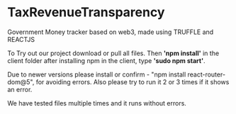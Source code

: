 # TaxRevenueTransparency
Government Money tracker based on web3, made using TRUFFLE and REACTJS



To Try out our project download or pull all files.
Then **'npm install'** in the client folder after installing npm in the client, type **'sudo npm start'**.

Due to newer versions please install or confirm - "npm install react-router-dom@5", for avoiding errors. Also please try to run it 2 or 3 times if it shows an error. 

We have tested files multiple times and it runs without errors.
